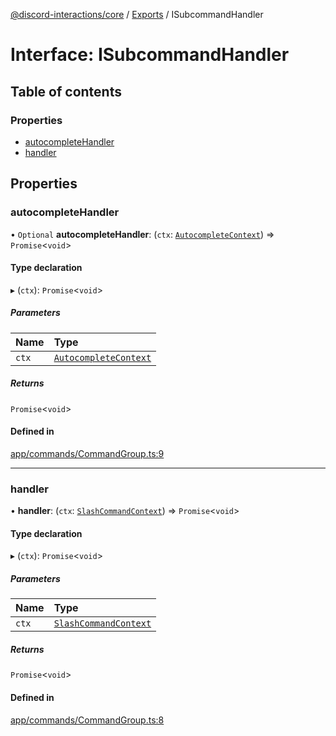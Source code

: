 [@discord-interactions/core](../README.md) / [Exports](../modules.md) / ISubcommandHandler

# Interface: ISubcommandHandler

## Table of contents

### Properties

- [autocompleteHandler](ISubcommandHandler.md#autocompletehandler)
- [handler](ISubcommandHandler.md#handler)

## Properties

### autocompleteHandler

• `Optional` **autocompleteHandler**: (`ctx`: [`AutocompleteContext`](../classes/AutocompleteContext.md)) => `Promise`<`void`\>

#### Type declaration

▸ (`ctx`): `Promise`<`void`\>

##### Parameters

| Name | Type |
| :------ | :------ |
| `ctx` | [`AutocompleteContext`](../classes/AutocompleteContext.md) |

##### Returns

`Promise`<`void`\>

#### Defined in

[app/commands/CommandGroup.ts:9](https://github.com/ssMMiles/discord-interactions/blob/fae7bc7/packages/core/src/app/commands/CommandGroup.ts#L9)

___

### handler

• **handler**: (`ctx`: [`SlashCommandContext`](../classes/SlashCommandContext.md)) => `Promise`<`void`\>

#### Type declaration

▸ (`ctx`): `Promise`<`void`\>

##### Parameters

| Name | Type |
| :------ | :------ |
| `ctx` | [`SlashCommandContext`](../classes/SlashCommandContext.md) |

##### Returns

`Promise`<`void`\>

#### Defined in

[app/commands/CommandGroup.ts:8](https://github.com/ssMMiles/discord-interactions/blob/fae7bc7/packages/core/src/app/commands/CommandGroup.ts#L8)

